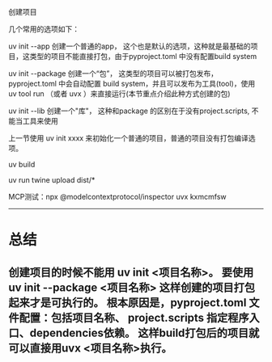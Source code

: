 创建项目

几个常用的选项如下：

uv init --app  创建一个普通的app， 这个也是默认的选项，这种就是最基础的项目，这类型的项目不能直接打包，由于pyproject.toml 中没有配置build system

uv init --package  创建一个“包”， 这类型的项目可以被打包发布，pyproject.toml 中会自动配置 build system，并且可以发布为工具(tool)，使用 uv tool run （或者 uvx ）来直接运行(本节重点介绍此种方式创建的包)

uv init --lib  创建一个"库"， 这种和package 的区别在于没有project.scripts, 不能当工具来使用

上一节使用 uv init xxxx 来初始化一个普通的项目，普通的项目没有打包编译选项。


uv build

uv run twine upload dist/*


MCP测试：npx @modelcontextprotocol/inspector uvx kxmcmfsw


---
# 总结
创建项目的时候不能用 uv init  <项目名称>。
要使用uv init --package <项目名称>
这样创建的项目打包起来才是可执行的。
根本原因是，pyproject.toml 文件配置：包括项目名称、 project.scripts 指定程序入口、dependencies依赖。
这样build打包后的项目就可以直接用uvx <项目名称>执行。
---
